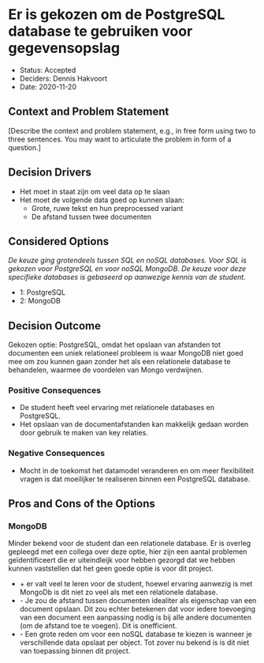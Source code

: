 # Er is gekozen om de PostgreSQL database te gebruiken voor gegevensopslag

* Status: Accepted
* Deciders: Dennis Hakvoort
* Date: 2020-11-20

## Context and Problem Statement

[Describe the context and problem statement, e.g., in free form using two to three sentences. You may want to articulate the problem in form of a question.]

## Decision Drivers <!-- optional -->

* Het moet in staat zijn om veel data op te slaan
* Het moet de volgende data goed op kunnen slaan:
    - Grote, ruwe tekst en hun preprocessed variant
    - De afstand tussen twee documenten

## Considered Options

*De keuze ging grotendeels tussen SQL en noSQL databases. Voor SQL is gekozen voor PostgreSQL en voor noSQL MongoDB. De keuze voor deze specifieke databases is gebaseerd op aanwezige kennis van de student.*

* 1: PostgreSQL
* 2: MongoDB

## Decision Outcome

Gekozen optie: PostgreSQL, omdat het opslaan van afstanden tot documenten een uniek relationeel probleem is waar MongoDB niet goed mee om zou kunnen gaan zonder het als een relationele database te behandelen, waarmee de voordelen van Mongo verdwijnen.

### Positive Consequences <!-- optional -->

* De student heeft veel ervaring met relationele databases en PostgreSQL.
* Het opslaan van de documentafstanden kan makkelijk gedaan worden door gebruik te maken van key relaties.

### Negative Consequences <!-- optional -->

* Mocht in de toekomst het datamodel veranderen en om meer flexibiliteit vragen is dat moeilijker te realiseren binnen een PostgreSQL database.

## Pros and Cons of the Options <!-- optional -->

### MongoDB

Minder bekend voor de student dan een relationele database. Er is overleg gepleegd met een collega over deze optie, hier zijn een aantal problemen geïdentificeert die er uiteindleijk voor hebben gezorgd dat we hebben kunnen vaststellen dat het geen goede optie is voor dit project.
* \+ er valt veel te leren voor de student, hoewel ervaring aanwezig is met MongoDb is dit niet zo veel als met een relationele database.
* \- Je zou de afstand tussen documenten idealiter als eigenschap van een document opslaan. Dit zou echter betekenen dat voor iedere toevoeging van een document een aanpassing nodig is bij alle andere documenten (om de afstand toe te voegen). Dit is onefficient.
* \- Een grote reden om voor een noSQL database te kiezen is wanneer je verschillende data opslaat per object. Tot zover nu bekend is is dit niet van toepassing binnen dit project.
